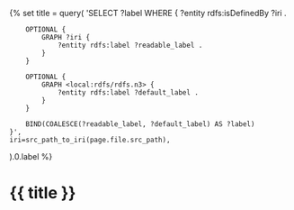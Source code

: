 {% set title = query(
    'SELECT ?label WHERE {
        ?entity rdfs:isDefinedBy ?iri .    
    
        OPTIONAL {
            GRAPH ?iri {
                ?entity rdfs:label ?readable_label .
            }
        }

        OPTIONAL {
            GRAPH <local:rdfs/rdfs.n3> {
                ?entity rdfs:label ?default_label .
            }
        }

        BIND(COALESCE(?readable_label, ?default_label) AS ?label)
    }',
    iri=src_path_to_iri(page.file.src_path),
).0.label %}

# {{ title }}
